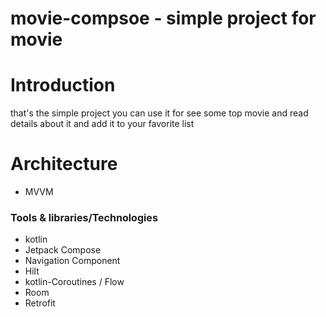 # movie-compsoe - simple project for movie

# Introduction
that's the simple project you can use it for see some top movie and read details about it and add it to your favorite list

# Architecture
* MVVM

### <font size="3">Tools & libraries/Technologies</font>
* kotlin
* Jetpack Compose
* Navigation Component
* Hilt
* kotlin-Coroutines / Flow
* Room
* Retrofit
